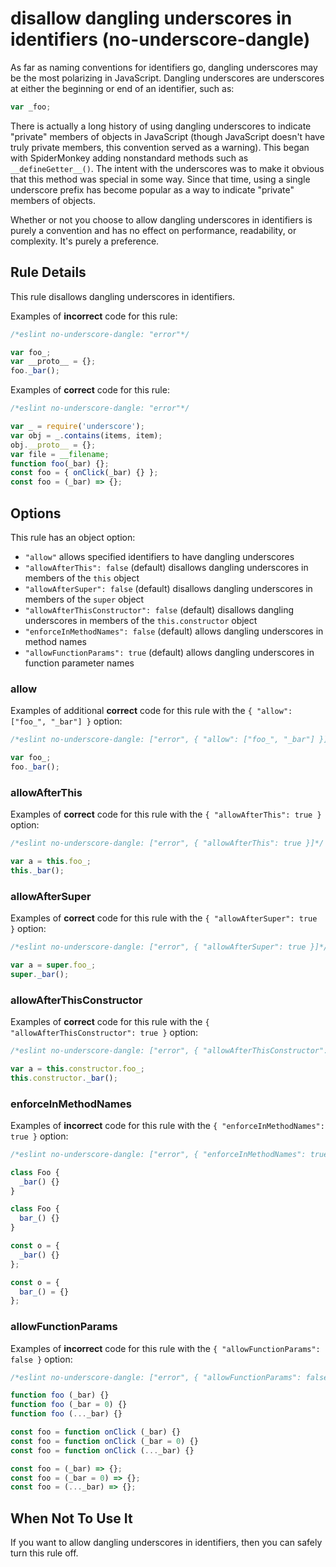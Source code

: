 # disallow dangling underscores in identifiers (no-underscore-dangle)

As far as naming conventions for identifiers go, dangling underscores may be the most polarizing in JavaScript. Dangling underscores are underscores at either the beginning or end of an identifier, such as:

```js
var _foo;
```

There is actually a long history of using dangling underscores to indicate "private" members of objects in JavaScript (though JavaScript doesn't have truly private members, this convention served as a warning). This began with SpiderMonkey adding nonstandard methods such as `__defineGetter__()`. The intent with the underscores was to make it obvious that this method was special in some way. Since that time, using a single underscore prefix has become popular as a way to indicate "private" members of objects.

Whether or not you choose to allow dangling underscores in identifiers is purely a convention and has no effect on performance, readability, or complexity. It's purely a preference.

## Rule Details

This rule disallows dangling underscores in identifiers.

Examples of **incorrect** code for this rule:

```js
/*eslint no-underscore-dangle: "error"*/

var foo_;
var __proto__ = {};
foo._bar();
```

Examples of **correct** code for this rule:

```js
/*eslint no-underscore-dangle: "error"*/

var _ = require('underscore');
var obj = _.contains(items, item);
obj.__proto__ = {};
var file = __filename;
function foo(_bar) {};
const foo = { onClick(_bar) {} };
const foo = (_bar) => {};
```

## Options

This rule has an object option:

* `"allow"` allows specified identifiers to have dangling underscores
* `"allowAfterThis": false` (default) disallows dangling underscores in members of the `this` object
* `"allowAfterSuper": false` (default) disallows dangling underscores in members of the `super` object
* `"allowAfterThisConstructor": false` (default) disallows dangling underscores in members of the `this.constructor` object
* `"enforceInMethodNames": false` (default) allows dangling underscores in method names
* `"allowFunctionParams": true` (default) allows dangling underscores in function parameter names

### allow

Examples of additional **correct** code for this rule with the `{ "allow": ["foo_", "_bar"] }` option:

```js
/*eslint no-underscore-dangle: ["error", { "allow": ["foo_", "_bar"] }]*/

var foo_;
foo._bar();
```

### allowAfterThis

Examples of **correct** code for this rule with the `{ "allowAfterThis": true }` option:

```js
/*eslint no-underscore-dangle: ["error", { "allowAfterThis": true }]*/

var a = this.foo_;
this._bar();
```

### allowAfterSuper

Examples of **correct** code for this rule with the `{ "allowAfterSuper": true }` option:

```js
/*eslint no-underscore-dangle: ["error", { "allowAfterSuper": true }]*/

var a = super.foo_;
super._bar();
```

### allowAfterThisConstructor

Examples of **correct** code for this rule with the `{ "allowAfterThisConstructor": true }` option:

```js
/*eslint no-underscore-dangle: ["error", { "allowAfterThisConstructor": true }]*/

var a = this.constructor.foo_;
this.constructor._bar();
```

### enforceInMethodNames

Examples of **incorrect** code for this rule with the `{ "enforceInMethodNames": true }` option:

```js
/*eslint no-underscore-dangle: ["error", { "enforceInMethodNames": true }]*/

class Foo {
  _bar() {}
}

class Foo {
  bar_() {}
}

const o = {
  _bar() {}
};

const o = {
  bar_() = {}
};
```

### allowFunctionParams

Examples of **incorrect** code for this rule with the `{ "allowFunctionParams": false }` option:

```js
/*eslint no-underscore-dangle: ["error", { "allowFunctionParams": false }]*/

function foo (_bar) {}
function foo (_bar = 0) {}
function foo (..._bar) {}

const foo = function onClick (_bar) {}
const foo = function onClick (_bar = 0) {}
const foo = function onClick (..._bar) {}

const foo = (_bar) => {};
const foo = (_bar = 0) => {};
const foo = (..._bar) => {};
```

## When Not To Use It

If you want to allow dangling underscores in identifiers, then you can safely turn this rule off.
